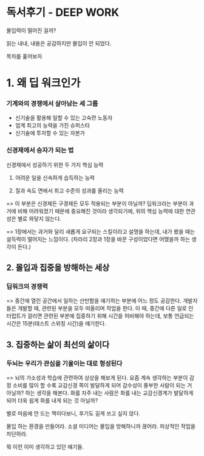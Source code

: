 # 독서후기 - DEEP WORK

몰입력이 떨어진 걸까?

읽는 내내, 내용은 공감하지만 몰입이 안 되었다.

목차를 훑어보자


# 1. 왜 딥 워크인가

### 기계와의 경쟁에서 살아남는 세 그룹

- 신기술을 활용해 일할 수 있는 고숙련 노동자
- 업계 최고의 능력을 가진 슈퍼스타
- 신기술에 투자할 수 있는 자본가


### 신경제에서 승자가 되는 법

신경제에서 성공하기 위한 두 가지 핵심 능력

1. 어려운 일을 신속하게 습득하는 능력

2. 질과 속도 면에서 최고 수준의 성과를 올리는 능력

=> 이 부분은 신경제든 구경제든 모두 적용되는 부분이 아닐까?
딥워크라는 부분이 과거에 비해 어려워졌기 때문에 중요해진 것이라 생각되기에,
위의 핵심 능력에 대한 연관성은 별로 와닿지 않는다.


=> 1장에서는 과거와 달리 새롭게 요구되는 스킬이라고 설명을 하는데,
내가 봤을 때는 설득력이 떨어지는 느낌이다.
(차라리 2장과 1장을 바꾼 구성이었다면 어땠을까 하는 생각이 든다.)



## 2. 몰입과 집중을 방해하는 세상


### 딥워크의 경쟁력

=> 중간에 열린 공간에서 일하는 산만함을 얘기하는 부분에 어느 정도 공감한다.
개발자들은 개발할 때, 관련된 부분을 모두 떠올리며 작업을 한다.
이 때, 중간에 다른 일로 인터럽트가 걸리면 관련된 부분에 집중하기 위해 시간을 허비해야 하는데,
보통 언급되는 시간은 15분(태스트 스위칭 시간)을 얘기한다.


## 3. 집중하는 삶이 최선의 삶이다


### 두뇌는 우리가 관심을 기울이는 대로 형성된다

=> 뇌의 가소성과 학습에 관련하여 상상을 해보게 된다.
요즘 계속 생각하는 부분이 감정 소비를 많이 할 수록 교감신경 쪽이 발달하게 되어 감수성이 풍부한 사람이 되는 거 아닐까? 하는 생각을 해본다.
화를 자주 내는 사람은 화를 내는 교감신경계가 발달하게 되어 더욱 쉽게 화를 내게 되는 것 아닐까?



별로 마음에 안 드는 책이다보니, 후기도 길게 쓰고 싶지 않다.

몰입 하는 환경을 만들어라.
소셜 미디어는 몰입을 방해하니까 끊어라.
피상적인 작업을 차단하라.

뭐 이런 이미 생각하고 있던 얘기들.

